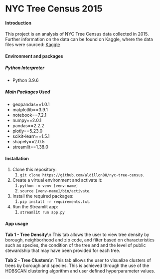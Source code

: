 # NYC Tree Census 2015

#### Introduction
This project is an analysis of NYC Tree Census data collected in 2015. Further information on the data can be found on Kaggle, where the data files were sourced: [Kaggle](https://www.kaggle.com/datasets/nycparks/tree-census)

#### Environment and packages
##### Python Interpreter
- Python 3.9.6
##### Main Packages Used
- geopandas==1.0.1
- matplotlib==3.9.1
- notebook==7.2.1
- numpy==2.0.1
- pandas==2.2.2
- plotly==5.23.0
- scikit-learn==1.5.1
- shapely==2.0.5
- streamlit==1.38.0

#### Installation
1. Clone this repository:
	1. `git clone https://github.com/aldillon88/nyc-tree-census`.
2. Create a virtual environment and activate it:
	1. `python -m venv [venv-name]`
	2. `source [venv-name]/bin/activate`.
3. Install the required packages:
	1. `pip install -r requirements.txt`.
4. Run the Streamlit app:
	1. `streamlit run app.py`

#### App usage
**Tab 1 - Tree Density**\n
This tab allows the user to view tree density by borough, neighborhood and zip code, and filter based on characteristics such as species, the condition of the tree 
and and the level of public stewardship that may have been provided for each tree.

**Tab 2 - Tree Clusters**\n
This tab allows the user to visualize clusters of trees by borough and species. This is achieved through the use of the HDBSCAN clustering algorithm 
and user defined hyperparameter values.